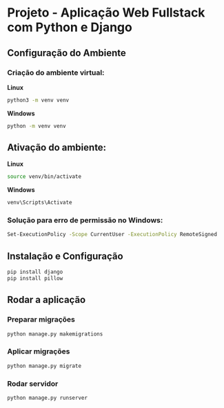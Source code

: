 # Projeto - Aplicação Web Fullstack com Python e Django  

## Configuração do Ambiente

### Criação do ambiente virtual:  

**Linux**  
```bash
python3 -m venv venv
```
**Windows**
```bash
python -m venv venv
```

## Ativação do ambiente:

**Linux**
```bash
source venv/bin/activate
```
**Windows**
```bash
venv\Scripts\Activate
```

### Solução para erro de permissão no Windows:
```bash
Set-ExecutionPolicy -Scope CurrentUser -ExecutionPolicy RemoteSigned
```
 
## Instalação e Configuração
```bash
pip install django  
pip install pillow
```

## Rodar a aplicação

### Preparar migrações
```bash
python manage.py makemigrations
```

### Aplicar migrações
```bash
python manage.py migrate
```

### Rodar servidor
```bash
python manage.py runserver
```
